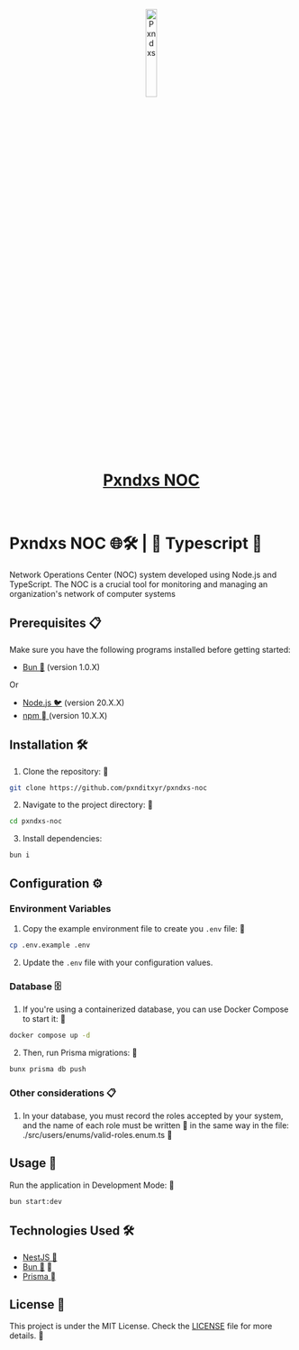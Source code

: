 <p align="center">
    <a href="https://github.com/pxnditxyr/pxndxs-ui">
        <img width="20%" src="https://remind-me-plz.netlify.app/yuki.svg" alt="Pxndxs" />
        <h1 align="center"> Pxndxs NOC </h1>
    </a>
</p>
</br>

# Pxndxs NOC 🌐🛠️ |  Typescript  

Network Operations Center (NOC) system developed using Node.js and TypeScript. The NOC is a crucial tool for monitoring and managing an organization's network of computer systems

## Prerequisites 📋

Make sure you have the following programs installed before getting started:

- [Bun 🧄](https://bun.sh/) (version 1.0.X)

Or

- [Node.js 🐦](https://nodejs.org/) (version 20.X.X)
- [npm  ](https://www.npmjs.com/) (version 10.X.X)

## Installation 🛠️

1. Clone the repository: 🧬

```bash
git clone https://github.com/pxnditxyr/pxndxs-noc
```

2. Navigate to the project directory: 📂

```bash
cd pxndxs-noc
```

3. Install dependencies:

```bash
bun i
```

## Configuration ⚙️

### Environment Variables

1. Copy the example environment file to create you `.env` file: 🔑

```bash
cp .env.example .env
```

2. Update the `.env` file with your configuration values.

### Database 🗄️

1. If you're using a containerized database, you can use Docker Compose to start it: 🐋

```bash
docker compose up -d
```

2. Then, run Prisma migrations: 🔄

```bash
bunx prisma db push
```
### Other considerations 📋

1. In your database, you must record the roles accepted by your system, and the name of each role must be written 📝 in the same way in the file: 
./src/users/enums/valid-roles.enum.ts 📂

## Usage 🚀

Run the application in Development Mode: 🚀

```bash
bun start:dev
```

## Technologies Used 🛠️

- [NestJS 🦁](https://nestjs.com/)
- [Bun 🧄](https://babeljs.io/) 📜
- [Prisma  ](https://www.prisma.io/)

## License 📄

This project is under the MIT License. Check the [LICENSE](LICENSE) file for more details. 📜
